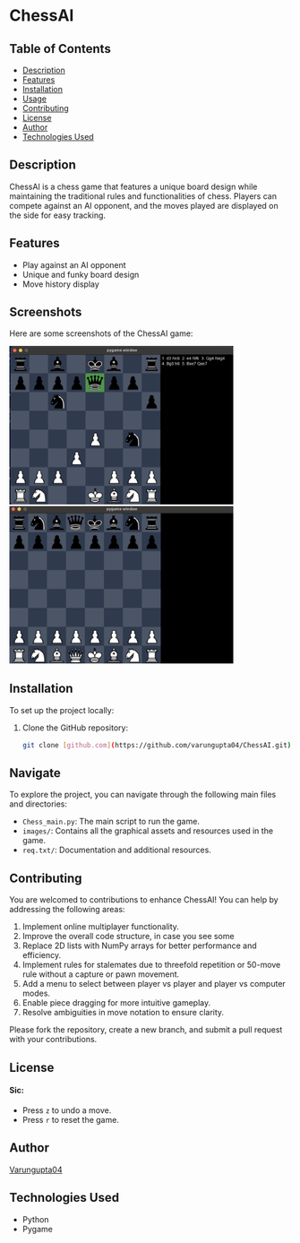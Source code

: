 # ChessAI

## Table of Contents
- [Description](#description)
- [Features](#features)
- [Installation](#installation)
- [Usage](#usage)
- [Contributing](#contributing)
- [License](#license)
- [Author](#author)
- [Technologies Used](#technologies-used)

## Description
ChessAI is a chess game that features a unique board design while maintaining the traditional rules and functionalities of chess. Players can compete against an AI opponent, and the moves played are displayed on the side for easy tracking.

## Features
- Play against an AI opponent
- Unique and funky board design
- Move history display

## Screenshots

Here are some screenshots of the ChessAI game:

<img src="images/ss1.png" alt="Screenshot 1" width="400"/>
<img src="images/ss2.png" alt="Screenshot 2" width="400"/>


## Installation
To set up the project locally:

1. Clone the GitHub repository:
   ```sh
   git clone [github.com](https://github.com/varungupta04/ChessAI.git)


## Navigate
To explore the project, you can navigate through the following main files and directories:
- `Chess_main.py`: The main script to run the game.
- `images/`: Contains all the graphical assets and resources used in the game.
- `req.txt/`: Documentation and additional resources.


## Contributing

You are welcomed to contributions to enhance ChessAI! You can help by addressing the following areas:

1. Implement online multiplayer functionality.
2. Improve the overall code structure, in case you see some 
3. Replace 2D lists with NumPy arrays for better performance and efficiency.
4. Implement rules for stalemates due to threefold repetition or 50-move rule without a capture or pawn movement.
5. Add a menu to select between player vs player and player vs computer modes.
6. Enable piece dragging for more intuitive gameplay.
7. Resolve ambiguities in move notation to ensure clarity.


Please fork the repository, create a new branch, and submit a pull request with your contributions.

## License


#### Sic:
* Press `z` to undo a move.
* Press `r` to reset the game.

  
## Author

[Varungupta04](https://github.com/varungupta04)

## Technologies Used

- Python
- Pygame
